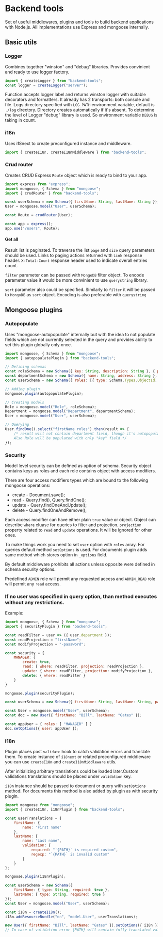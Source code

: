 # Backend tools
Set of useful middlewares, plugins and tools to build backend applications with Node.js. All implementations use Express and mongoose internally.

## Basic utils

### Logger
Combines together "winston" and "debug" libraries. Provides convinient and ready to use logger factory.
    
```javascript
import { createLogger } from "backend-tools";
const logger = createLogger("server");
```

Function accepts logger label and returns winston logger with suitable decorators and formatters. It already has 2 transports: both console and file. Logs directory specified with `LOG_PATH` environment variable, default is `./log` directory. Directory creates automatically if it's absent.
To determine the level of Logger "debug" library is used. So environment variable `DEBUG` is taking in count.

### i18n
Uses i18next to create preconfigured instance and middleware.
```javascript
import { createI18n, createI18nMiddleware } from "backend-tools";
```

### Crud router
Creates CRUD Express `Route` object which is ready to bind to your app.

```javascript
import express from "express";
import mongoose, { Schema } from "mongoose";
import { crudRouter } from "backend-tools";

const userSchema = new Schema({ firstName: String, lastName: String });
User = mongoose.model("User", userSchema);

const Route = crudRouter(User);

const app = express();
app.use("/users", Route);
```

#### Get all
Result list is paginated. To traverse the list `page` and `size` query parameters should be used. Links to paging actions returned with `Link` response header. `X-Total-Count` response header used to indicate overall entries count.

`filter` parameter can be passed with `MongoDB` filter object. To encode parameter value it would be more convinient to use `querystring` library.

`sort` parameter also could be specified. Similarly to `filter` it will be passed to `MongoDB` as `sort` object. Encoding is also preferable with `querystring`

## Mongoose plugins

### Autopopulate
Uses "mongoose-autopopulate" internally but with the idea to not populate fields which are not currently selected in the query and provides ability to set this plugin globally only once.

```javascript
import mongoose, { Schema } from "mongoose";
import { autopopulatePlugin } from "backend-tools";

// Defining schemas
const roleSchema = new Schema({ key: String, description: String }, { populateProjection: "key" });
const departmentSchema = new Schema({ name: String, address: String }, { populateProjection: "name" });
const userSchema = new Schema({ roles: [{ type: Schema.Types.ObjectId, ref: "Role" }]

// Adding plugin
mongoose.plugin(autopopulatePlugin);

// Creating models
Role = mongoose.model("Role", roleSchema);
Department = mongoose.model("Department", departmentSchema);
User = mongoose.model("User", userSchema);

// Querying
User.findOne().select("firstName roles").then(result => {
    /* result will not contain department field, though it's autopopulatable.
    Also Role will be populated with only "key" field.*/
});
```

### Security
Model level security can be defined as option of schema. Security object contains keys as roles and each role contains object with access modifiers.

There are four access modifiers types which are bound to the following mongoose operations:
- create - Document.save();
- read - Query.find(), Query.findOne();
- update - Query.findOneAndUpdate();
- delete - Query.findOneAndRemove();

Each access modifier can have either plain `true` value or object. Object can describe `where` cluase for queries to filter and projection. `projection` property related to `read` and `update` operations. It will be ignored for other ones.

To make things work you need to set `user` option with `roles` array.
For queries default method `setOptions` is used. For documents plugin adds same method which stores option in `_options` field.

By default middleware prohibits all actions unless opposite were defined in schema security options.

Predefined `ADMIN` role will permit any requested access and `ADMIN_READ` role will permit any `read` access.

### If no user was specified in query option, than method executes without any restrictions.

Example:
```javascript
import mongoose, { Schema } from "mongoose";
import { securityPlugin } from "backend-tools";

const readFilter = user => ({ user.department });
const readProjection = "firstName";
const modifyProjection = "-password";

const security = {
    MANAGER: {
        create: true,
        read: { where: readFilter, projection: readProjection },
        update: { where: readFilter, projection: modifyProjection },
        delete: { where: readFilter }
    }
}

mongoose.plugin(securityPlugin);

const userSchema = new Schema({ firstName: String, lastName: String, password: String }, { security });

const User = mongoose.model("User", userSchema);
const doc = new User({ firstName: "Bill", lastName: "Gates" });

const appUser = { roles: [ "MANAGER" ] }
doc.setOptions({ user: appUser });
```

### i18n
Plugin places post `validate` hook to catch validation errors and translate them.
To create instance of `i18next` or related preconfigured middleware you can use `createI18n` and `createI18nMiddleware` utils.

After initializing arbitrary translations could be loaded later.Custom validations translations should be placed under `validation` key.

`i18n` instance should be passed to document or query with `setOptions` method. For documents this method is also added by plugin as with security plugin.

```javascript
import mongoose from "mongoose";
import { createI18n, i18nPlugin } from "backend-tools";

const userTranslations = {
    firstName: {
        name: "First name"
    },
    lastName: {
        name: "Last name",
        validation: {
            required: "`{PATH}` is required custom",
            regexp: "`{PATH}` is invalid custom"
        }
    }
};

mongoose.plugin(i18nPlugin);

const userSchema = new Schema({
    firstName: { type: String, required: true },
    lastName: { type: String, required: true }
});
const User = mongoose.model("User", userSchema);

const i18n = createI18n();
i18n.addResourceBundle("en", "model.User", userTranslations);

new User({ firstName: "Bill", lastName: "Gates" }).setOptions({ i18n }).save();
// In case of validation error {PATH} will contain fully translated values under "name" keys.
```